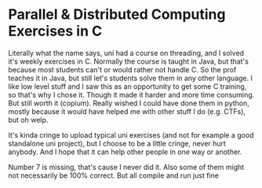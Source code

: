 # Parallel & Distributed Computing Exercises in C

Literally what the name says, uni had a course on threading, and I solved it's weekly exercises in C. Normally the course is taught in Java, but that's because most students can't or would rather not handle C. So the prof teaches it in Java, but still let's students solve them in any other language. I like low level stuff and I saw this as an opportunity to get some C training, so that's why I chose it. Though it made it harder and more time consuming. But still worth it (copium). Really wished I could have done them in python, mostly because it would have helped me with other stuff I do (e.g. CTFs), but oh welp.

It's kinda cringe to upload typical uni exercises (and not for example a good standalone uni project), but I choose to be a little cringe, never hurt anybody. And I hope that it can help other people in one way or another.

Number 7 is missing, that's cause I never did it. Also some of them might not necessarily be 100% correct. But all compile and run just fine